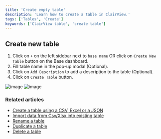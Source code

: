 ```yaml
---
title: 'Create empty table'
description: 'Learn how to create a table in ClairView.'
tags: ['Tables', 'Create']
keywords: ['ClairView table', 'create table']
---
```


## Create new table
1. Click on `+` on the left sidebar next to `base name` OR click on `Create New Table` button on the Base dashboard.
2. Fill table name in the pop-up modal (Optional).
3. Click on `Add Description` to add a description to the table (Optional).
4. Click on `Create Table` button.

![image](/img/v2/table/table-create-1.png)
![image](/img/v2/table/table-create-2.png)


### Related articles
- [Create a table using a CSV, Excel or a JSON](/tables/create-table-via-import)
- [Import data from Csv/Xlsx into existing table](/tables/import-data-into-existing-table)
- [Rename a table](/tables/actions-on-table#rename-table)
- [Duplicate a table](/tables/actions-on-table#duplicate-table)
- [Delete a table](/tables/actions-on-table#delete-table)




